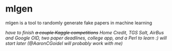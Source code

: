 # mlgen
mlgen is a tool to randomly generate fake papers in machine learning

*have to finish ~~a couple Kaggle competitions~~ Home Credit, TGS Salt, AirBus and Google OID, two paper deadlines, college app, and a Perl to learn :) will start later*
*(@AaronCGoidel will probably work with me)*
